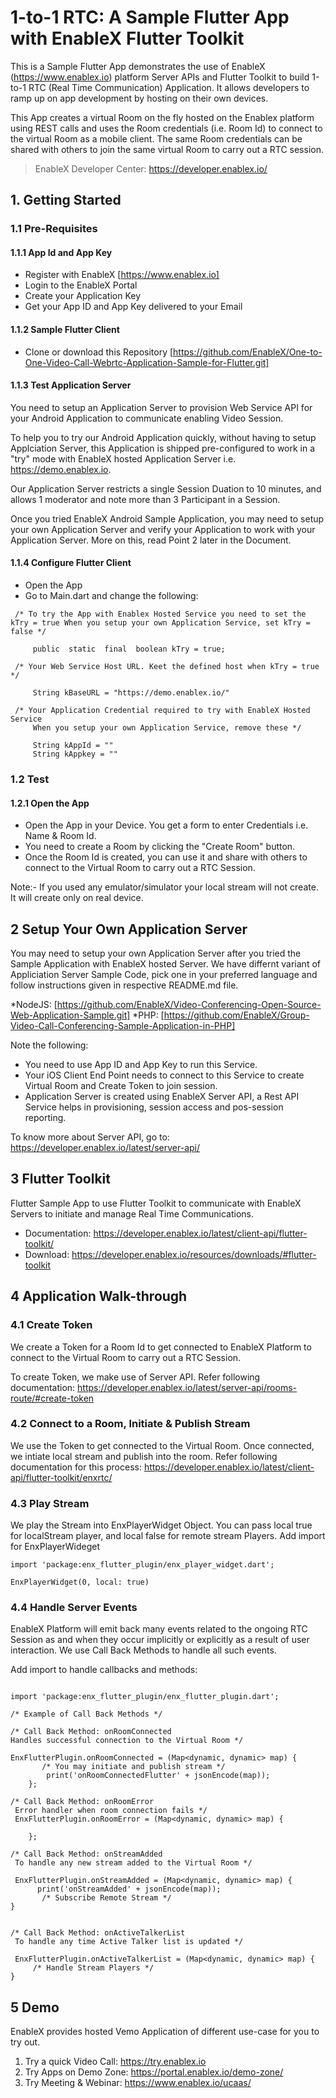 # 1-to-1 RTC: A Sample Flutter App with EnableX Flutter Toolkit

This is a Sample Flutter App demonstrates the use of EnableX (https://www.enablex.io) platform Server APIs and Flutter Toolkit to build 1-to-1 RTC (Real Time Communication) Application. It allows developers to ramp up on app development by hosting on their own devices.

This App creates a virtual Room on the fly hosted on the Enablex platform using REST calls and uses the Room credentials (i.e. Room Id) to connect to the virtual Room as a mobile client. The same Room credentials can be shared with others to join the same virtual Room to carry out a RTC session.

> EnableX Developer Center: https://developer.enablex.io/

## 1. Getting Started

### 1.1 Pre-Requisites

#### 1.1.1 App Id and App Key

- Register with EnableX [https://www.enablex.io]
- Login to the EnableX Portal
- Create your Application Key
- Get your App ID and App Key delivered to your Email

#### 1.1.2 Sample Flutter Client

- Clone or download this Repository [https://github.com/EnableX/One-to-One-Video-Call-Webrtc-Application-Sample-for-Flutter.git]

#### 1.1.3 Test Application Server

You need to setup an Application Server to provision Web Service API for your Android Application to communicate enabling Video Session.

To help you to try our Android Application quickly, without having to setup Applciation Server, this Application is shipped pre-configured to work in a "try" mode with EnableX hosted Application Server i.e. https://demo.enablex.io.

Our Application Server restricts a single Session Duation to 10 minutes, and allows 1 moderator and note more than 3 Participant in a Session.

Once you tried EnableX Android Sample Application, you may need to setup your own Application Server and verify your Application to work with your Application Server. More on this, read Point 2 later in the Document.

#### 1.1.4 Configure Flutter Client

- Open the App
- Go to Main.dart and change the following:

```
 /* To try the App with Enablex Hosted Service you need to set the kTry = true When you setup your own Application Service, set kTry = false */

     public  static  final  boolean kTry = true;

 /* Your Web Service Host URL. Keet the defined host when kTry = true */

     String kBaseURL = "https://demo.enablex.io/"

 /* Your Application Credential required to try with EnableX Hosted Service
     When you setup your own Application Service, remove these */

     String kAppId = ""
     String kAppkey = ""

```

### 1.2 Test

#### 1.2.1 Open the App

- Open the App in your Device. You get a form to enter Credentials i.e. Name & Room Id.
- You need to create a Room by clicking the "Create Room" button.
- Once the Room Id is created, you can use it and share with others to connect to the Virtual Room to carry out a RTC Session.

Note:- If you used any emulator/simulator your local stream will not create. It will create only on real device.

## 2 Setup Your Own Application Server

You may need to setup your own Application Server after you tried the Sample Application with EnableX hosted Server. We have differnt variant of Appliciation Server Sample Code, pick one in your preferred language and follow instructions given in respective README.md file.

*NodeJS: [https://github.com/EnableX/Video-Conferencing-Open-Source-Web-Application-Sample.git]
*PHP: [https://github.com/EnableX/Group-Video-Call-Conferencing-Sample-Application-in-PHP]

Note the following:

* You need to use App ID and App Key to run this Service.
* Your iOS Client End Point needs to connect to this Service to create Virtual Room and Create Token to join session.
* Application Server is created using EnableX Server API, a Rest API Service helps in provisioning, session access and pos-session reporting.  

To know more about Server API, go to:
https://developer.enablex.io/latest/server-api/

## 3 Flutter Toolkit

Flutter Sample App to use Flutter Toolkit to communicate with EnableX Servers to initiate and manage Real Time Communications.

- Documentation: https://developer.enablex.io/latest/client-api/flutter-toolkit/
- Download: https://developer.enablex.io/resources/downloads/#flutter-toolkit

## 4 Application Walk-through

### 4.1 Create Token

We create a Token for a Room Id to get connected to EnableX Platform to connect to the Virtual Room to carry out a RTC Session.

To create Token, we make use of Server API. Refer following documentation:
https://developer.enablex.io/latest/server-api/rooms-route/#create-token

### 4.2 Connect to a Room, Initiate & Publish Stream

We use the Token to get connected to the Virtual Room. Once connected, we intiate local stream and publish into the room. Refer following documentation for this process:
https://developer.enablex.io/latest/client-api/flutter-toolkit/enxrtc/

### 4.3 Play Stream

We play the Stream into EnxPlayerWidget Object. You can pass local true for localStream player, and local false for remote stream Players.
Add import for EnxPlayerWideget

```
import 'package:enx_flutter_plugin/enx_player_widget.dart';

EnxPlayerWidget(0, local: true)
```

### 4.4 Handle Server Events

EnableX Platform will emit back many events related to the ongoing RTC Session as and when they occur implicitly or explicitly as a result of user interaction. We use Call Back Methods to handle all such events.

Add import to handle callbacks and methods:

```

import 'package:enx_flutter_plugin/enx_flutter_plugin.dart';

/* Example of Call Back Methods */

/* Call Back Method: onRoomConnected
Handles successful connection to the Virtual Room */

EnxFlutterPlugin.onRoomConnected = (Map<dynamic, dynamic> map) {
       /* You may initiate and publish stream */
        print('onRoomConnectedFlutter' + jsonEncode(map));
    };

/* Call Back Method: onRoomError
 Error handler when room connection fails */
 EnxFlutterPlugin.onRoomError = (Map<dynamic, dynamic> map) {

    };

/* Call Back Method: onStreamAdded
 To handle any new stream added to the Virtual Room */

 EnxFlutterPlugin.onStreamAdded = (Map<dynamic, dynamic> map) {
      print('onStreamAdded' + jsonEncode(map));
       /* Subscribe Remote Stream */
}


/* Call Back Method: onActiveTalkerList
 To handle any time Active Talker list is updated */

 EnxFlutterPlugin.onActiveTalkerList = (Map<dynamic, dynamic> map) {
     /* Handle Stream Players */
}
```
## 5 Demo

EnableX provides hosted Vemo Application of different use-case for you to try out.

1. Try a quick Video Call: https://try.enablex.io
2. Try Apps on Demo Zone: https://portal.enablex.io/demo-zone/
3. Try Meeting & Webinar:  https://www.enablex.io/ucaas/

